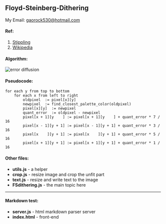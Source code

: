 ## Floyd-Steinberg-Dithering
My Email: <gaorock530@hotmail.com>

#### Ref: 
1. [Stippling](http://roberthodgin.com/portfolio/stippling/)
2. [Wikipedia](https://en.wikipedia.org/wiki/Floyd–Steinberg_dithering)

#### Algorithm:

![error diffusion](https://wikimedia.org/api/rest_v1/media/math/render/svg/ad305726a5720c59f10c8beb3057c78d43f1fed0)

#### Pseudocode:

```
for each y from top to bottom
    for each x from left to right
        oldpixel  := pixel[x][y]
        newpixel  := find_closest_palette_color(oldpixel)
        pixel[x][y]  := newpixel
        quant_error  := oldpixel - newpixel
        pixel[x + 1][y    ] := pixel[x + 1][y    ] + quant_error * 7 / 16
        pixel[x - 1][y + 1] := pixel[x - 1][y + 1] + quant_error * 3 / 16
        pixel[x    ][y + 1] := pixel[x    ][y + 1] + quant_error * 5 / 16
        pixel[x + 1][y + 1] := pixel[x + 1][y + 1] + quant_error * 1 / 16
```

#### Other files:

* **utils.js** - a helper
* **crop.js** - resize image and crop the unfit part
* **text.js** - resize and write text to the image
* **FSdithering.js** - the main topic here
---
#### Markdown test:
* **server.js** - html markdown parser server
* **index.html** - front-end